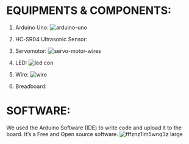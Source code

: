 # EQUIPMENTS  &  COMPONENTS:
  1. Arduino Uno:
  ![arduino-uno](https://user-images.githubusercontent.com/36074470/45993692-d4660400-c0b1-11e8-867e-2a7edbae82c3.png)

  2. HC-SR04 Ultrasonic Sensor:
  
  3. Servomotor:
  ![servo-motor-wires](https://user-images.githubusercontent.com/36074470/45993762-20b14400-c0b2-11e8-8e56-d4cf7723ba7d.png)
  
  4. LED: 
  ![led con](https://user-images.githubusercontent.com/36074470/45993789-41799980-c0b2-11e8-8769-f89cddae3aba.jpg)

  5. Wire:
  ![wire](https://user-images.githubusercontent.com/36074470/45993804-60782b80-c0b2-11e8-8636-b342ee0f0aa6.jpg)
  
  6. Breadboard:

# SOFTWARE:
We used the Arduino Software (IDE) to write code and upload it to the board. It’s a Free and Open source software.
![fffznz1im5wnq3z large](https://user-images.githubusercontent.com/36074470/45993904-e72d0880-c0b2-11e8-857a-6e86a6635f91.jpg)
